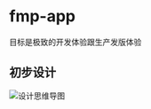 # fmp-app

目标是极致的开发体验跟生产发版体验


## 初步设计

![设计思维导图](http://study.maqixiang.com/assets/img/design.6b49d95d.png)
